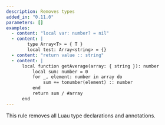 ```yaml
---
description: Removes types
added_in: "0.11.0"
parameters: []
examples:
  - content: "local var: number? = nil"
  - content: |
        type Array<T> = { T }
        local test: Array<string> = {}
  - content: "return value :: string"
  - content: |
      local function getAverage(array: { string }): number
          local sum: number = 0
          for _, element: number in array do
              sum += tonumber(element) :: number
          end
          return sum / #array
      end
---
```


This rule removes all Luau type declarations and annotations.

